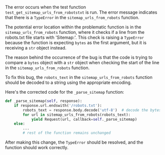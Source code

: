 The error occurs when the test function `test_get_sitemap_urls_from_robotstxt` is run. The error message indicates that there is a `TypeError` in the `sitemap_urls_from_robots` function.

The potential error location within the problematic function is in the `sitemap_urls_from_robots` function, where it checks if a line from the robots.txt file starts with 'Sitemap:'. This check is raising a `TypeError` because the function is expecting `bytes` as the first argument, but it is receiving a `str` object instead.

The reason behind the occurrence of the bug is that the code is trying to compare a `bytes` object with a `str` object when checking the start of the line in the `sitemap_urls_from_robots` function.

To fix this bug, the `robots_text` in the `sitemap_urls_from_robots` function should be decoded to a string using the appropriate encoding. 

Here's the corrected code for the `_parse_sitemap` function:

```python
def _parse_sitemap(self, response):
    if response.url.endswith('/robots.txt'):
        robots_text = response.body.decode('utf-8')  # decode the bytes to a string
        for url in sitemap_urls_from_robots(robots_text):
            yield Request(url, callback=self._parse_sitemap)
    else:
        ...
        # rest of the function remains unchanged
```

After making this change, the `TypeError` should be resolved, and the function should work correctly.